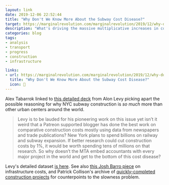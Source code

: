```yaml
---
layout: link
date: 2019-12-06 22:52:44
title: "Why Don't We Know More About the Subway Cost Disease?"
target: https://marginalrevolution.com/marginalrevolution/2019/12/why-dont-we-know-more-about-subway-infrastructure-costs.html
description: "What's driving the massive multiplicative increases in costs and time-to-completion for large infrastructure projects?"
categories: blog
tags:
- analysis
- transport
- progress
- construction
- infrastructure

links:
- url: https://marginalrevolution.com/marginalrevolution/2019/12/why-dont-we-know-more-about-subway-infrastructure-costs.html
  title: "Why Don't We Know More About the Subway Cost Disease?"
  icon: 🚈
---
```


Alex Tabarrok linked to [this detailed deck](https://pedestrianobservations.files.wordpress.com/2019/11/costspresentation2.pdf "Construction Costs") from Alon Levy picking apart the possible reasoning for why NYC subway construction is _so much_ more than other urban centers around the world.

> Levy is to be lauded for his pioneering work on this issue yet isn’t it weird that a Patreon supported blogger has done the best work on comparative construction costs mostly using data from newspapers and trade publications? New York plans to spend billions on railway and subway expansion. If better research could cut construction costs by 1%, it would be worth spending tens of millions on that research. So why doesn’t the MTA embed accountants with every major project in the world and get to the bottom of this cost disease?

Levy's detailed dataset [is here](https://pedestrianobservations.files.wordpress.com/2019/11/construction-costs-2.xls "Subway costs data"). See also [this Josh Barro piece](http://nymag.com/intelligencer/2019/07/why-we-cant-figure-out-why-infrastructure-is-so-expensive.html "Here’s Why We’ve Failed to Figure Out Why Infrastructure Costs So Much") on infrastructure costs, and Patrick Collison's archive of [quickly-completed construction projects](https://patrickcollison.com/fast "Quickly completed projects") for counterpoints to the slowness problem.
